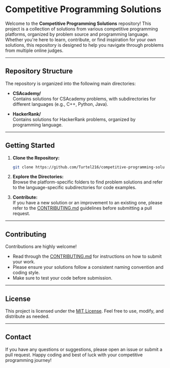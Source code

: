 # Competitive Programming Solutions

Welcome to the **Competitive Programming Solutions** repository! This project is a collection of solutions from various competitive programming platforms, organized by problem source and programming language. Whether you're here to learn, contribute, or find inspiration for your own solutions, this repository is designed to help you navigate through problems from multiple online judges.

---

## Repository Structure

The repository is organized into the following main directories:

- **CSAcademy/**  
  Contains solutions for CSAcademy problems, with subdirectories for different languages (e.g., C++, Python, Java).

- **HackerRank/**  
  Contains solutions for HackerRank problems, organized by programming language.

---

## Getting Started

1. **Clone the Repository:**

   ```bash
   git clone https://github.com/Turtel216/competitive-programming-solutions.git
   ```

2. **Explore the Directories:**  
   Browse the platform-specific folders to find problem solutions and refer to the language-specific subdirectories for code examples.

3. **Contribute:**  
   If you have a new solution or an improvement to an existing one, please refer to the [CONTRIBUTING.md](CONTRIBUTING.md) guidelines before submitting a pull request.

---

## Contributing

Contributions are highly welcome!  
- Read through the [CONTRIBUTING.md](CONTRIBUTING.md) for instructions on how to submit your work.
- Please ensure your solutions follow a consistent naming convention and coding style.
- Make sure to test your code before submission.

---

## License

This project is licensed under the [MIT License](LICENSE). Feel free to use, modify, and distribute as needed.

---

## Contact

If you have any questions or suggestions, please open an issue or submit a pull request. Happy coding and best of luck with your competitive programming journey!
